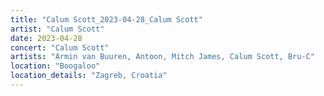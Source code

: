 ```yaml
---
title: "Calum Scott_2023-04-28_Calum Scott"
artist: "Calum Scott"
date: 2023-04-28
concert: "Calum Scott"
artists: "Armin van Buuren, Antoon, Mitch James, Calum Scott, Bru-C"
location: "Boogaloo"
location_details: "Zagreb, Croatia"
---
```

